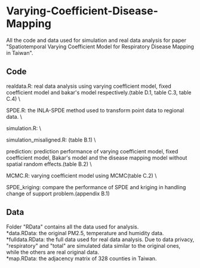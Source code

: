 # Varying-Coefficient-Disease-Mapping
All the code and data used for simulation and real data analysis for paper "Spatiotemporal Varying Coefficient Model for Respiratory Disease Mapping in Taiwan".

## Code 
realdata.R: real data analysis using varying coefficient model, fixed coefficient model and bakar's model respectively.(table D.1, table C.3, table C.4) \

SPDE.R: the INLA-SPDE method used to transform point data to regional data. \

simulation.R: \

simulation_misaligned.R: (table B.1) \

prediction: prediction performance of varying coefficient model, fixed coefficient model, Bakar's model and the disease mapping model without spatial random effects.(table B.2) \

MCMC.R: varying coefficient model using MCMC(table C.2) \

SPDE_kriging: compare the performance of SPDE and kriging in handling change of support problem.(appendix B.1) 

## Data
Folder "RData" contains all the data used for analysis. \
*data.RData: the original PM2.5, temperature and humidity data. \
*fulldata.RData: the full data used for real data analysis. Due to data privacy, "respiratory" and "total" are simulated data similar to the original ones, while the others are real original data. \
*map.RData: the adjacency matrix of 328 counties in Taiwan.